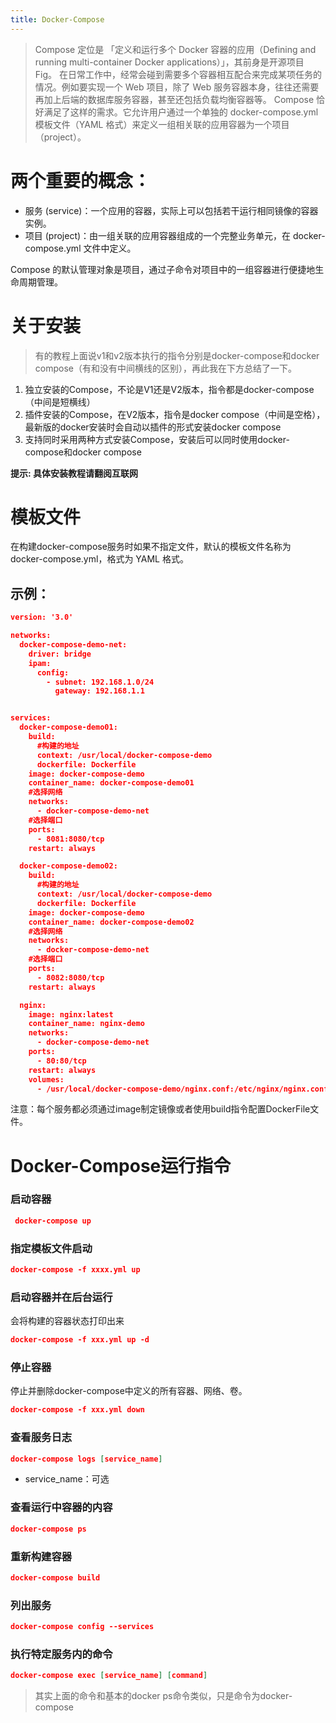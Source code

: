 ```yaml
---
title: Docker-Compose
---
```

> Compose 定位是 「定义和运行多个 Docker 容器的应用（Defining and running multi-container Docker applications）」，其前身是开源项目 Fig。
> 在日常工作中，经常会碰到需要多个容器相互配合来完成某项任务的情况。例如要实现一个 Web 项目，除了 Web 服务容器本身，往往还需要再加上后端的数据库服务容器，甚至还包括负载均衡容器等。			Compose 恰好满足了这样的需求。它允许用户通过一个单独的 docker-compose.yml 模板文件（YAML 格式）来定义一组相关联的应用容器为一个项目（project）。

# 两个重要的概念：

- 服务 (service)：一个应用的容器，实际上可以包括若干运行相同镜像的容器实例。
- 项目 (project)：由一组关联的应用容器组成的一个完整业务单元，在 docker-compose.yml 文件中定义。

Compose 的默认管理对象是项目，通过子命令对项目中的一组容器进行便捷地生命周期管理。
# 关于安装
> 有的教程上面说v1和v2版本执行的指令分别是docker-compose和docker compose（有和没有中间横线的区别），再此我在下方总结了一下。


1. 独立安装的Compose，不论是V1还是V2版本，指令都是docker-compose（中间是短横线）
2. 插件安装的Compose，在V2版本，指令是docker compose（中间是空格），最新版的docker安装时会自动以插件的形式安装docker compose
3. 支持同时采用两种方式安装Compose，安装后可以同时使用docker-compose和docker compose

**提示: 具体安装教程请翻阅互联网**
# 模板文件
在构建docker-compose服务时如果不指定文件，默认的模板文件名称为 docker-compose.yml，格式为 YAML 格式。
## 示例：
```json
version: '3.0'

networks:
  docker-compose-demo-net:
    driver: bridge
    ipam:
      config:
        - subnet: 192.168.1.0/24
          gateway: 192.168.1.1


services:
  docker-compose-demo01:
    build:
      #构建的地址
      context: /usr/local/docker-compose-demo
      dockerfile: Dockerfile
    image: docker-compose-demo
    container_name: docker-compose-demo01
    #选择网络
    networks:
      - docker-compose-demo-net
    #选择端口
    ports:
      - 8081:8080/tcp
    restart: always

  docker-compose-demo02:
    build:
      #构建的地址
      context: /usr/local/docker-compose-demo
      dockerfile: Dockerfile
    image: docker-compose-demo
    container_name: docker-compose-demo02
    #选择网络
    networks:
      - docker-compose-demo-net
    #选择端口
    ports:
      - 8082:8080/tcp
    restart: always

  nginx:
    image: nginx:latest
    container_name: nginx-demo
    networks:
      - docker-compose-demo-net
    ports:
      - 80:80/tcp
    restart: always
    volumes:
      - /usr/local/docker-compose-demo/nginx.conf:/etc/nginx/nginx.conf:rw

```
注意：每个服务都必须通过image制定镜像或者使用build指令配置DockerFile文件。

# Docker-Compose运行指令
### 启动容器
```json
 docker-compose up
```
### 指定模板文件启动
```json
docker-compose -f xxxx.yml up
```
### 启动容器并在后台运行
会将构建的容器状态打印出来
```json
docker-compose -f xxx.yml up -d
```
### 停止容器
停止并删除docker-compose中定义的所有容器、网络、卷。
```json
docker-compose -f xxx.yml down
```
### 查看服务日志
```json
docker-compose logs [service_name]
```

- service_name：可选
### 查看运行中容器的内容
```json
docker-compose ps
```
### 重新构建容器
```json
docker-compose build
```
### 列出服务
```json
docker-compose config --services
```
### 执行特定服务内的命令
```json
docker-compose exec [service_name] [command]
```

> 其实上面的命令和基本的docker ps命令类似，只是命令为docker-compose

